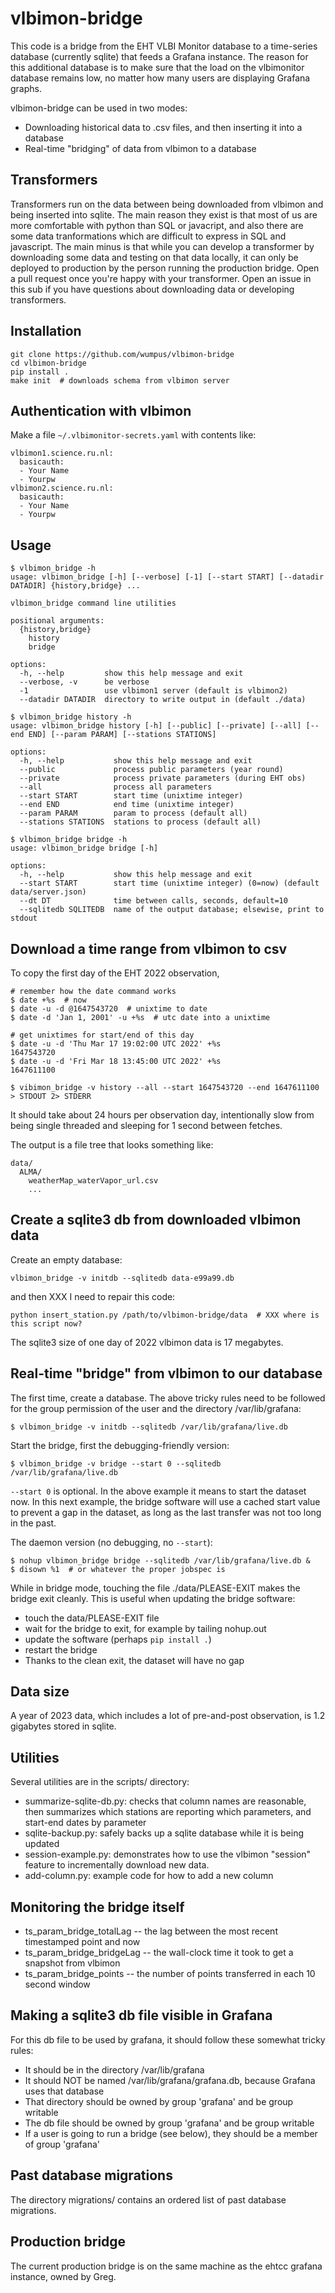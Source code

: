 # vlbimon-bridge

This code is a bridge from the EHT VLBI Monitor database to a
time-series database (currently sqlite) that feeds a Grafana instance.
The reason for this additional database is to make sure that the load
on the vlbimonitor database remains low, no matter how many users are
displaying Grafana graphs.

vlbimon-bridge can be used in two modes:

* Downloading historical data to .csv files, and then inserting it into a database
* Real-time "bridging" of data from vlbimon to a database

## Transformers

Transformers run on the data between being downloaded from vlbimon and
being inserted into sqlite. The main reason they exist is that most of
us are more comfortable with python than SQL or javacript, and also
there are some data tranformations which are difficult to express in
SQL and javascript. The main minus is that while you can develop a
transformer by downloading some data and testing on that data locally,
it can only be deployed to production by the person running the
production bridge. Open a pull request once you're happy with your
transformer. Open an issue in this sub if you have questions about
downloading data or developing transformers.

## Installation

```
git clone https://github.com/wumpus/vlbimon-bridge
cd vlbimon-bridge
pip install .
make init  # downloads schema from vlbimon server
```

## Authentication with vlbimon

Make a file `~/.vlbimonitor-secrets.yaml` with contents like:

```
vlbimon1.science.ru.nl:
  basicauth:
  - Your Name
  - Yourpw
vlbimon2.science.ru.nl:
  basicauth:
  - Your Name
  - Yourpw
```

## Usage

```
$ vlbimon_bridge -h
usage: vlbimon_bridge [-h] [--verbose] [-1] [--start START] [--datadir DATADIR] {history,bridge} ...

vlbimon_bridge command line utilities

positional arguments:
  {history,bridge}
    history
    bridge

options:
  -h, --help         show this help message and exit
  --verbose, -v      be verbose
  -1                 use vlbimon1 server (default is vlbimon2)
  --datadir DATADIR  directory to write output in (default ./data)

$ vlbimon_bridge history -h
usage: vlbimon_bridge history [-h] [--public] [--private] [--all] [--end END] [--param PARAM] [--stations STATIONS]

options:
  -h, --help           show this help message and exit
  --public             process public parameters (year round)
  --private            process private parameters (during EHT obs)
  --all                process all parameters
  --start START        start time (unixtime integer)
  --end END            end time (unixtime integer)
  --param PARAM        param to process (default all)
  --stations STATIONS  stations to process (default all)

$ vlbimon_bridge bridge -h
usage: vlbimon_bridge bridge [-h]

options:
  -h, --help           show this help message and exit
  --start START        start time (unixtime integer) (0=now) (default data/server.json)
  --dt DT              time between calls, seconds, default=10
  --sqlitedb SQLITEDB  name of the output database; elsewise, print to stdout
```

## Download a time range from vlbimon to csv

To copy the first day of the EHT 2022 observation,

```
# remember how the date command works
$ date +%s  # now
$ date -u -d @1647543720  # unixtime to date
$ date -d 'Jan 1, 2001' -u +%s  # utc date into a unixtime

# get unixtimes for start/end of this day
$ date -u -d 'Thu Mar 17 19:02:00 UTC 2022' +%s
1647543720
$ date -u -d 'Fri Mar 18 13:45:00 UTC 2022' +%s
1647611100

$ vibimon_bridge -v history --all --start 1647543720 --end 1647611100 > STDOUT 2> STDERR
```

It should take about 24 hours per observation day, intentionally slow
from being single threaded and sleeping for 1 second between fetches.

The output is a file tree that looks something like:

```
data/
  ALMA/
    weatherMap_waterVapor_url.csv
    ...
```

## Create a sqlite3 db from downloaded vlbimon data

Create an empty database:

```
vlbimon_bridge -v initdb --sqlitedb data-e99a99.db
```

and then XXX I need to repair this code:

```
python insert_station.py /path/to/vlbimon-bridge/data  # XXX where is this script now?
```

The sqlite3 size of one day of 2022 vlbimon data is 17 megabytes.

## Real-time "bridge" from vlbimon to our database

The first time, create a database. The above tricky rules need to be followed
for the group permission of the user and the directory /var/lib/grafana:

```
$ vlbimon_bridge -v initdb --sqlitedb /var/lib/grafana/live.db
```

Start the bridge, first the debugging-friendly version:

```
$ vlbimon_bridge -v bridge --start 0 --sqlitedb /var/lib/grafana/live.db
```

`--start 0` is optional. In the above example it means to start the dataset now.
In this next example, the bridge software will use a cached start value to prevent
a gap in the dataset, as long as the last transfer was not too long in the past.

The daemon version (no debugging, no `--start`):

```
$ nohup vlbimon_bridge bridge --sqlitedb /var/lib/grafana/live.db &
$ disown %1  # or whatever the proper jobspec is
```

While in bridge mode, touching the file ./data/PLEASE-EXIT makes the bridge exit cleanly. This is
useful when updating the bridge software:

* touch the data/PLEASE-EXIT file
* wait for the bridge to exit, for example by tailing nohup.out
* update the software (perhaps `pip install .`)
* restart the bridge
* Thanks to the clean exit, the dataset will have no gap

## Data size

A year of 2023 data, which includes a lot of pre-and-post observation, is 1.2 gigabytes stored in sqlite.

## Utilities

Several utilities are in the scripts/ directory:

* summarize-sqlite-db.py: checks that column names are reasonable, then summarizes which stations are reporting which parameters, and start-end dates by parameter
* sqlite-backup.py: safely backs up a sqlite database while it is being updated
* session-example.py: demonstrates how to use the vlbimon "session" feature to incrementally download new data.
* add-column.py: example code for how to add a new column

## Monitoring the bridge itself

* ts\_param\_bridge_totalLag -- the lag between the most recent timestamped point and now
* ts\_param\_bridge_bridgeLag -- the wall-clock time it took to get a snapshot from vlbimon
* ts\_param\_bridge_points -- the number of points transferred in each 10 second window

## Making a sqlite3 db file visible in Grafana

For this db file to be used by grafana, it should follow these somewhat tricky rules:

* It should be in the directory /var/lib/grafana
* It should NOT be named /var/lib/grafana/grafana.db, because Grafana uses that database
* That directory should be owned by group 'grafana' and be group writable
* The db file should be owned by group 'grafana' and be group writable
* If a user is going to run a bridge (see below), they should be a member of group 'grafana'

## Past database migrations

The directory migrations/ contains an ordered list of past database migrations.

## Production bridge

The current production bridge is on the same machine as the ehtcc
grafana instance, owned by Greg.
